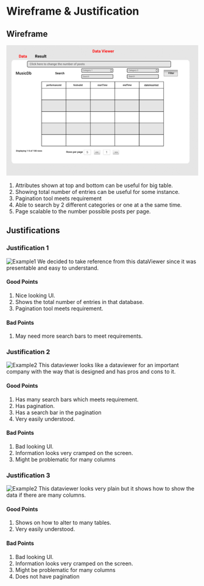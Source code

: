# Wireframe & Justification



## Wireframe

![Justificaiton1](DataViewer/DataViewerbasic.png)

1. Attributes shown at top and bottom can be useful for big table.
2. Showing total number of entries can be useful for some instance.
3. Pagination tool meets requirement
4. Able to search by 2 different categories or one at a the same time.
5. Page scalable to the number possible posts per page.

## Justifications

### Justification 1

![Example1](DataViewer/dataviewr-example1.png)
We decided to take reference from this dataViewer since it was presentable and easy to understand.

#### Good Points

1. Nice looking UI.
2. Shows the total number of entries in that database.
3. Pagination tool meets requirement.

#### Bad Points

1. May need more search bars to meet requirements.

### Justification 2

![Example2](DataViewer/dataviewr-example2.png)
This dataviewer looks like a dataviewer for an important company with the way that is designed and has pros and cons to it.

#### Good Points

1. Has many search bars which meets requirement.
2. Has pagination.
3. Has a search bar in the pagination
4. Very easily understood.

#### Bad Points

1. Bad looking UI.
2. Information looks very cramped on the screen.
3. Might be problematic for many columns

### Justification 3

![Example2](DataViewer/dataviewr-example3.png)
This dataviewer looks very plain but it shows how to show the data if there are many columns.

#### Good Points

1. Shows on how to alter to many tables.
4. Very easily understood.

#### Bad Points

1. Bad looking UI.
2. Information looks very cramped on the screen.
3. Might be problematic for many columns
4. Does not have pagination